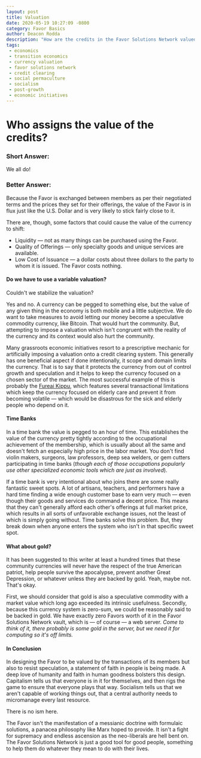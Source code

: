 ```yaml
---
layout: post
title: Valuation
date: 2020-05-19 10:27:09 -0800
category: Favor Basics
author: Deacon Rodda
description: "How are the credits in the Favor Solutions Network valued and why?"
tags:
 - economics
 - transition economics
 - currency valuation
 - favor solutions network
 - credit clearing
 - social permaculture
 - socialism
 - post-growth
 - economic initiatives
---
```


# Who assigns the value of the credits?

### Short Answer:

We all do!

### Better Answer:

Because the Favor is exchanged between members as per their negotiated terms and the prices they set for their
offerings, the value of the Favor is in flux just like the U.S. Dollar and is very likely to stick fairly close to it.

There are, though, some factors that could cause the value of the currency to shift:

* Liquidity — not as many things can be purchased using the Favor.
* Quality of Offerings — only specialty goods and unique services are available.
* Low Cost of Issuance — a dollar costs about three dollars to the party to whom it is issued. The Favor costs nothing.

#### Do we have to use a variable valuation?
Couldn't we stabilize the valuation?

Yes and no. A currency can be pegged to something else, but the value of any given thing in the economy is both mobile
and a little subjective. We do want to take measures to avoid letting our money become a speculative commodity currency,
like Bitcoin. That would hurt the community. But, attempting to impose a valuation which isn't congruent with the
reality of the currency and its context would also hurt the community.

Many grassroots economic initiatives resort to a prescriptive mechanic for artificially imposing a valuation onto a
credit clearing system. This generally has one beneficial aspect if done intentionally, it scope and domain limits the
currency. That is to say that it protects the currency from out of control growth and speculation and it helps to keep
the currency focused on a chosen sector of the market. The most successful example of this is probably the [Fureai
Kippu](https://pdfs.semanticscholar.org/0fbc/f135c8c8bd24ab551f0c19972026ba4fd6da.pdf?_ga=2.190178345.388037013.1589914256-1285729051.1589914256),
which features several transactional limitations which keep the currency focused on elderly care and prevent it from
becoming volatile — which would be disastrous for the sick and elderly people who depend on it.

#### Time Banks

In a time bank the value is pegged to an hour of time. This establishes the value of the currency pretty tightly
according to the occupational achievement of the membership, which is usually about all the same and doesn't fetch an
especially high price in the labor market. You don't find violin makers, surgeons, law professors, deep sea welders, or
gem cutters participating in time banks (_though each of those occupations popularly use other specialized economic
tools which are just as involved_).

If a time bank is very intentional about who joins there are some really fantastic sweet spots. A lot of artisans,
teachers, and performers have a hard time finding a wide enough customer base to earn very much — even though their
goods and services do command a decent price. This means that they can't generally afford each other's offerings at full
market price, which results in all sorts of unfavorable exchange issues, not the least of which is simply going without.
Time banks solve this problem. But, they break down when anyone enters the system who isn't in that specific sweet spot.

#### What about gold?

It has been suggested to this writer at least a hundred times that these community currencies will never have the
respect of the true American patriot, help people survive the apocalypse, prevent another Great Depression, or whatever
unless they are backed by gold. Yeah, maybe not. That's okay.

First, we should consider that gold is also a speculative commodity with a market value which long ago exceeded its
intrinsic usefulness. Secondly, because this currency system is zero-sum, we could be reasonably said to be backed in
gold. We have exactly zero Favors worth of it in the Favor Solutions Network vault, which is — of course — a web server.
_Come to think of it, there probably is some gold in the server, but we need it for computing so it's off limits._

#### In Conclusion

In designing the Favor to be valued by the transactions of its members but also to resist speculation, a statement of
faith in people is being made. A deep love of humanity and faith in human goodness bolsters this design. Capitalism
tells us that everyone is in it for themselves, and then rigs the game to ensure that everyone plays that way. Socialism
tells us that we aren't capable of working things out, that a central authority needs to micromanage every last
resource.

<p class="type__aside">There is no ism here.</p>

The Favor isn't the manifestation of a messianic doctrine with formulaic solutions, a panacea philosophy like Marx hoped
to provide. It isn't a fight for supremacy and endless ascension as the neo-liberals are hell bent on. The Favor
Solutions Network is just a good tool for good people, something to help them do whatever they mean to do with their
lives.











